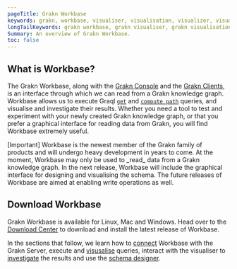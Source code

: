 ```yaml
---
pageTitle: Grakn Workbase
keywords: grakn, workbase, visualiser, visualisation, visualizer, visualization
longTailKeywords: grakn workbase, grakn visualiser, grakn visualisation, grakn visualizer, grakn visualization
Summary: An overview of Grakn Workbase.
toc: false
---
```


## What is Workbase?
The Grakn Workbase, along with the [Grakn Console](../02-running-grakn/02-console.md) and the [Grakn Clients](../03-client-api/00-overview.md), is an interface through which we can read from a Grakn knowledge graph.
Workbase allows us to execute Graql [`get`](../11-query/02-get-query.md) and [`compute path`](../11-query/07-compute-query.md#compute-the-shortest-path) queries, and visualise and investigate their results.
Whether you need a tool to test and experiment with your newly created Grakn knowledge graph, or that you prefer a graphical interface for reading data from Grakn, you will find Workbase extremely useful.

<div class="note">
[Important]
Workbase is the newest member of the Grakn family of products and will undergo heavy development in years to come. At the moment, Workbase may only be used to _read_ data from a Grakn knowledge graph.
In the next release, Workbase will include the graphical interface for designing and visualising the schema. The future releases of Workbase are aimed at enabling write operations as well.
</div>

## Download Workbase
Grakn Workbase is available for Linux, Mac and Windows. Head over to the [Download Center](https://grakn.ai/download#workbase) to download and install the latest release of Workbase.

In the sections that follow, we learn how to [connect](../07-workbase/01-connection.md) Workbase with the Grakn Server, execute and [visusalise](../07-workbase/02-visualisation.md) queries, interact with the visualiser to [investigate](../07-workbase/03-investigation.md) the results and use the [schema designer](../07-workbase/04-schema-designer.md).